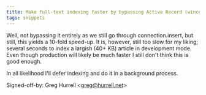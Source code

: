 ```yaml
---
title: Make full-text indexing faster by bypassing Active Record (wincent.dev, 7976609)
tags: snippets
---
```


Well, not bypassing it entirely as we still go through connection.insert, but still, this yields a 10-fold speed-up. It is, however, still too slow for my liking; several seconds to index a largish (40+ KB) article in development mode. Even though production will likely be much faster I still don't think this is good enough.

In all likelihood I'll defer indexing and do it in a background process.

Signed-off-by: Greg Hurrell &lt;greg@hurrell.net&gt;
